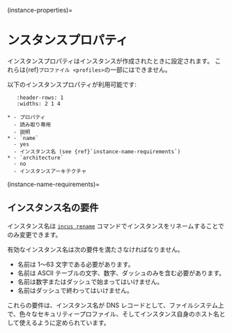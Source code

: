 (instance-properties)=
# ンスタンスプロパティ

インスタンスプロパティはインスタンスが作成されたときに設定されます。
これらは{ref}`プロファイル <profiles>`の一部にはできません。

以下のインスタンスプロパティが利用可能です:

```{list-table}
   :header-rows: 1
   :widths: 2 1 4

* - プロパティ
  - 読み取り専用
  - 説明
* - `name`
  - yes
  - インスタンス名 (see {ref}`instance-name-requirements`)
* - `architecture`
  - no
  - インスタンスアーキテクチャ
```

(instance-name-requirements)=
## インスタンス名の要件

インスタンス名は [`incus rename`](incus_rename.md) コマンドでインスタンスをリネームすることでのみ変更できます。

有効なインスタンス名は次の要件を満たさなければなりません。

- 名前は 1～63 文字である必要があります。
- 名前は ASCII テーブルの文字、数字、ダッシュのみを含む必要があります。
- 名前は数字またはダッシュで始まってはいけません。
- 名前はダッシュで終わってはいけません。

これらの要件は、インスタンス名が DNS レコードとして、ファイルシステム上で、色々なセキュリティープロファイル、そしてインスタンス自身のホスト名として使えるように定められています。
